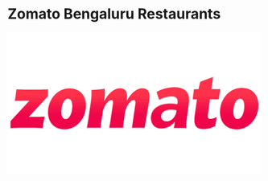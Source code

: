 # Zomato Bengaluru Restaurants

![](https://github.com/ch-suresh82/Zomato_Restaurants/blob/main/Zomato-Logo.png)
